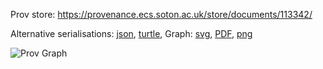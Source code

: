 
Prov store: https://provenance.ecs.soton.ac.uk/store/documents/113342/

Alternative serialisations: [json](https://provenance.ecs.soton.ac.uk/store/documents/113342.json), [turtle](https://provenance.ecs.soton.ac.uk/store/documents/113342.ttl),
Graph: [svg](https://provenance.ecs.soton.ac.uk/store/documents/113342.svg), [PDF](https://provenance.ecs.soton.ac.uk/store/documents/113342.pdf), [png](https://provenance.ecs.soton.ac.uk/store/documents/113342.png)

![Prov Graph](https://provenance.ecs.soton.ac.uk/store/documents/113342.png)

        